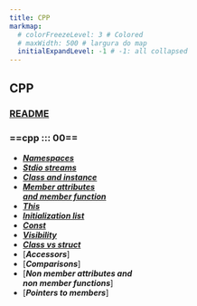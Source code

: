 ```yaml
---
title: CPP
markmap:
  # colorFreezeLevel: 3 # Colored
  # maxWidth: 500 # largura do map
  initialExpandLevel: -1 # -1: all collapsed
---
```


## **CPP**
### [**README**](https://github.com/faleite/42cpp00)
### ==**cpp ::: 00**== <!-- markmap: foldAll -->
- [***Namespaces***](https://github.com/faleite/42cpp00/tree/main/dcs#namespaces)
- [***Stdio streams***](https://github.com/faleite/42cpp00/tree/main/dcs#stdio-streams)
- [***Class and instance***](https://github.com/faleite/42cpp00/tree/main/dcs#class-and-instance)
- [***Member attributes\
and member function***](https://github.com/faleite/42cpp00/blob/main/dcs/README.md#member-attributes-and-member-function)
- [***This***](https://github.com/faleite/42cpp00/blob/main/dcs/README.md#this-pointer-the-keyword-self)
- [***Initialization list***](https://github.com/faleite/42cpp00/blob/main/dcs/README.md#initialization-list)
- [***Const***](https://github.com/faleite/42cpp00/blob/main/dcs/README.md#const)
- [***Visibility***](https://github.com/faleite/42cpp00/blob/main/dcs/README.md#visibility)
- [***Class vs struct***]()
- [***Accessors***]
- [***Comparisons***]
- [***Non member attributes and\
non member functions***]
- [***Pointers to members***]

<!-- - **Namespaces**
- **classes**
- **member**
- **functions**
- **stdio streams**
- **initialization lists** 
- **static and const** -->